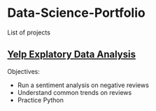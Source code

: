 # Data-Science-Portfolio
List of projects

## [Yelp Explatory Data Analysis](https://github.com/ccalixwoc/Data-Science-Portfolio/blob/master/Yelp%20NLP%20Analysis/Yelp-Review-NLP-Analysis.ipynb)


Objectives:
* Run a sentiment analysis on negative reviews
* Understand common trends on reviews
* Practice Python

